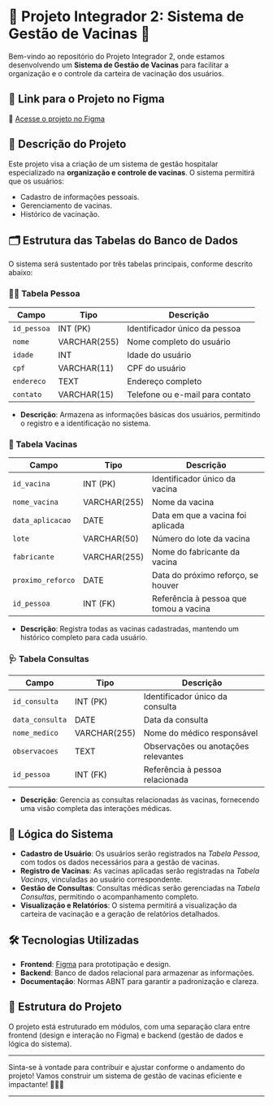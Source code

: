 # 🌟 Projeto Integrador 2: Sistema de Gestão de Vacinas 🌟

Bem-vindo ao repositório do Projeto Integrador 2, onde estamos desenvolvendo um **Sistema de Gestão de Vacinas** para facilitar a organização e o controle da carteira de vacinação dos usuários.

## 📌 Link para o Projeto no Figma

🔗 [Acesse o projeto no Figma](https://www.figma.com/design/aBpaQyQNXGCTJP15Yz7m1J/PI---4-Semestre?node-id=5-5&node-type=FRAME&t=VN8osCzAn8i8fv5P-0)

## 📝 Descrição do Projeto

Este projeto visa a criação de um sistema de gestão hospitalar especializado na **organização e controle de vacinas**. O sistema permitirá que os usuários:

- Cadastro de informações pessoais.
- Gerenciamento de vacinas.
- Histórico de vacinação.

## 🗂️ Estrutura das Tabelas do Banco de Dados

O sistema será sustentado por três tabelas principais, conforme descrito abaixo:

### 🧑‍⚕️ Tabela Pessoa

| Campo            | Tipo         | Descrição                           |
|------------------|--------------|-------------------------------------|
| `id_pessoa`      | INT (PK)     | Identificador único da pessoa       |
| `nome`           | VARCHAR(255) | Nome completo do usuário            |
| `idade`          | INT          | Idade do usuário                    |
| `cpf`            | VARCHAR(11)  | CPF do usuário                      |
| `endereco`       | TEXT         | Endereço completo                   |
| `contato`        | VARCHAR(15)  | Telefone ou e-mail para contato     |

- **Descrição**: Armazena as informações básicas dos usuários, permitindo o registro e a identificação no sistema.

### 💉 Tabela Vacinas

| Campo            | Tipo         | Descrição                           |
|------------------|--------------|-------------------------------------|
| `id_vacina`      | INT (PK)     | Identificador único da vacina       |
| `nome_vacina`    | VARCHAR(255) | Nome da vacina                      |
| `data_aplicacao` | DATE         | Data em que a vacina foi aplicada   |
| `lote`           | VARCHAR(50)  | Número do lote da vacina            |
| `fabricante`     | VARCHAR(255) | Nome do fabricante da vacina        |
| `proximo_reforco`| DATE         | Data do próximo reforço, se houver  |
| `id_pessoa`      | INT (FK)     | Referência à pessoa que tomou a vacina |

- **Descrição**: Registra todas as vacinas cadastradas, mantendo um histórico completo para cada usuário.

### 🩺 Tabela Consultas

| Campo             | Tipo         | Descrição                           |
|-------------------|--------------|-------------------------------------|
| `id_consulta`     | INT (PK)     | Identificador único da consulta     |
| `data_consulta`   | DATE         | Data da consulta                    |
| `nome_medico`     | VARCHAR(255) | Nome do médico responsável          |
| `observacoes`     | TEXT         | Observações ou anotações relevantes |
| `id_pessoa`       | INT (FK)     | Referência à pessoa relacionada     |

- **Descrição**: Gerencia as consultas relacionadas às vacinas, fornecendo uma visão completa das interações médicas.

## 🧠 Lógica do Sistema

- **Cadastro de Usuário**: Os usuários serão registrados na *Tabela Pessoa*, com todos os dados necessários para a gestão de vacinas.
- **Registro de Vacinas**: As vacinas aplicadas serão registradas na *Tabela Vacinas*, vinculadas ao usuário correspondente.
- **Gestão de Consultas**: Consultas médicas serão gerenciadas na *Tabela Consultas*, permitindo o acompanhamento completo.
- **Visualização e Relatórios**: O sistema permitirá a visualização da carteira de vacinação e a geração de relatórios detalhados.

## 🛠️ Tecnologias Utilizadas

- **Frontend**: [Figma](https://www.figma.com/) para prototipação e design.
- **Backend**: Banco de dados relacional para armazenar as informações.
- **Documentação**: Normas ABNT para garantir a padronização e clareza.

## 🚀 Estrutura do Projeto

O projeto está estruturado em módulos, com uma separação clara entre frontend (design e interação no Figma) e backend (gestão de dados e lógica do sistema).

---

Sinta-se à vontade para contribuir e ajustar conforme o andamento do projeto! Vamos construir um sistema de gestão de vacinas eficiente e impactante! 💉👩‍⚕️


---
